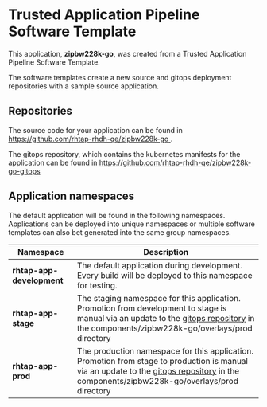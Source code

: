 # Trusted Application Pipeline Software Template

This application, **zipbw228k-go**, was created from a Trusted Application Pipeline Software Template.

The software templates create a new source and gitops deployment repositories with a sample source application. 

## Repositories

The source code for your application can be found in [https://github.com/rhtap-rhdh-qe/zipbw228k-go ](https://github.com/rhtap-rhdh-qe/zipbw228k-go ).
 
The gitops repository, which contains the kubernetes manifests for the application can be found in 
[https://github.com/rhtap-rhdh-qe/zipbw228k-go-gitops ](https://github.com/rhtap-rhdh-qe/zipbw228k-go-gitops ) 

## Application namespaces 

The default application will be found in the following namespaces. Applications can be deployed into unique namespaces or multiple software templates can also bet generated into the same group namespaces.  

|  Namespace   |  Description   |  
| -------- | -------- |   
| **rhtap-app-development** | The default application during development. Every build will be deployed to this namespace for testing. | 
| **rhtap-app-stage** | The staging namespace for this application. Promotion from development to stage is manual via an update to the [gitops repository](https://github.com/rhtap-rhdh-qe/zipbw228k-go-gitops ) in the components/zipbw228k-go/overlays/prod directory |  
| **rhtap-app-prod** | The production namespace for this application. Promotion from stage to production is manual via an update to the [gitops repository](https://github.com/rhtap-rhdh-qe/zipbw228k-go-gitops ) in the components/zipbw228k-go/overlays/prod directory | 